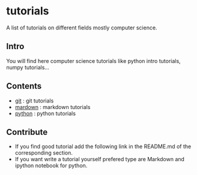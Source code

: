 # tutorials
A list of tutorials on different fields mostly computer science.


## Intro
You will find here computer science tutorials like python intro tutorials, numpy tutorials...

## Contents

* [git](https://github.com/MVA2016/tutorials/tree/master/git) : git tutorials
* [mardown](https://github.com/MVA2016/tutorials/tree/master/markdown) : markdown tutorials
* [python](https://github.com/MVA2016/tutorials/tree/master/python) : python tutorials

## Contribute

* If you find good tutorial add the following link in the README.md of the corresponding section.
* If you want write a tutorial yourself prefered type are Markdown and ipython notebook for python.
